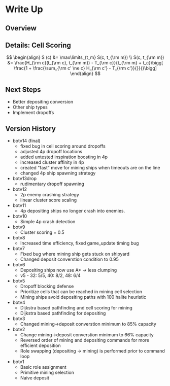 # Write Up

## Overview

## Details: Cell Scoring
$$
\begin{align}
S (c) &=  \max\limits_{t_m} S(c, t_{\rm m}) \\
 S(c, t_{\rm m}) &= \frac{H_{\rm c}(t_{\rm c}, t_{\rm m}) - T_{\rm c}}{t_{\rm m} + t_c}\bigg[ \frac{1 + \frac{\sum_{\rm c' \ne c}  H_{\rm c'} - T_{\rm c'}}{}}{}\bigg] 
\end{align}
$$

## Next Steps
* Better depositing conversion
* Other ship types
* Implement dropoffs

## Version History
* botv14 (final)
  * fixed bug in cell scoring around dropoffs
  * adjusted 4p dropoff locations
  * added untested inspiration boosting in 4p
  * increased cluster affinity in 4p
  * created "fast" move for mining ships when timeouts are on the line
  * changed 4p ship spawning strategy
* botv13drop
  * rudimentary dropoff spawning
* botv12
  * 2p enemy crashing strategy
  * linear cluster score scaling
* botv11
  * 4p depositing ships no longer crash into enemies.
* botv10
  * Simple 4p crash detection
* botv9
  * Cluster scoring = 0.5
* botv8
  * Increased time efficiency, fixed game_update timing bug
* botv7
  * Fixed bug where mining ship gets stuck on shipyard
  * Changed deposit converstion condition to 0.95
* botv6
  * Depositing ships now use A* -> less clumping
  * v5 - 32: 5/5, 40: 8/2, 48: 6/4
* botv5
  * Dropoff blocking defense
  * Prioritize cells that can be reached in mining cell selection
  * Mining ships avoid depositing paths with 100 halite heuristic
* botv4
  * Dijkstra based pathfinding and cell scoring for mining
  * Dijkstra based pathfinding for depositing
* botv3
  * Changed mining->deposit converstion minimum to 85% capacity
* botv2
  * Change mining->deposit converstion minimum to 66% capacity 
  * Reversed order of mining and depositing commands for more efficient deposition
  * Role swapping (depositing -> mining) is performed prior to command loop
* botv1
  * Basic role assignment
  * Primitive mining selection
  * Naive deposit
